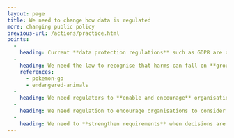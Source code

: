 ```yaml
---
layout: page
title: We need to change how data is regulated
more: changing public policy
previous-url: /actions/practice.html
points:
  -
    heading: Current **data protection regulations** such as GDPR are oriented around individual privacy.
  -
    heading: We need the law to recognise that harms can fall on **groups**, wider **society** and our **environment**, not just on individuals. And as a consequence, that **non-personal data** can be harmful too.
    references:
      - pokemon-go
      - endangered-animals
  -
    heading: We need regulators to **enable and encourage** organisations to try new, collective ways of making decisions about data, while continuing to protect us and our rights.
  -
    heading: We need regulation to encourage organisations to consider **public benefit**, **group harms** and **environmental impacts**, alongside their **own interests** and **personal privacy** when deciding what to do with data.
  -
    heading: We need to **strengthen requirements** when decisions are made about data that need to **balance** different rights and interests. These must be made by groups that **include those affected** and there must be **transparency** about the results.
---
```

